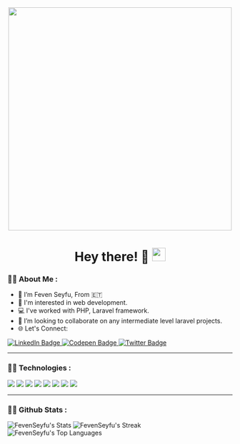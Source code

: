 <div id="header" align="center">
  <img src="https://media.giphy.com/media/L1R1tvI9svkIWwpVYr/giphy.gif" width="500"/>
</div>

<h1 align="center">
  Hey there! &#128578;
  <img src="https://media.giphy.com/media/hvRJCLFzcasrR4ia7z/giphy.gif" width="30px"/>
</h1> 


### :woman_technologist: About Me :

- 👀 I’m Feven Seyfu, From 🇪🇹
- 🤔 I'm interested in web development.
- 💻 I've worked with PHP, Laravel framework.
- 💞️ I’m looking to collaborate on any intermediate level laravel projects.
- 🌐 Let's Connect: 
<div id="badges">
    <a href="https://www.linkedin.com/in/feven-seyfu-0008641b0">
     <img src="https://img.shields.io/badge/LinkedIn-blue?style=for-the-badge&logo=linkedin&logoColor=white" alt="LinkedIn Badge"/>
    </a>
    <a href="https://codepen.io/F3b3n">
      <img src="https://img.shields.io/badge/Codepen-000000?style=for-the-badge&logo=codepen&logoColor=white" alt="Codepen Badge"/>
    </a>
    <a href="https://twitter.com/FevenSeyfu">
      <img src="https://img.shields.io/badge/Twitter-blue?style=for-the-badge&logo=twitter&logoColor=white" alt="Twitter Badge"/>
    </a>
</div>
<!-- <div align="center">
  <img src="https://media.giphy.com/media/Ho8klqe5oPLa8g6BNe/giphy.gif"/>
</div> -->

---

### :woman_technologist: Technologies :

<div>
  <img src="https://img.shields.io/badge/HTML5-E34F26?style=for-the-badge&logo=html5&logoColor=white">
  <img src="https://img.shields.io/badge/CSS3-1572B6?style=for-the-badge&logo=css3&logoColor=white">
  <img src="https://img.shields.io/badge/JavaScript-323330?style=for-the-badge&logo=javascript&logoColor=F7DF1E">
  <img src="https://img.shields.io/badge/Laravel-FF2D20?style=for-the-badge&logo=laravel&logoColor=white">
  <img src="https://img.shields.io/badge/Bootstrap-563D7C?style=for-the-badge&logo=bootstrap&logoColor=white">
  <img src="https://img.shields.io/badge/Python-FFD43B?style=for-the-badge&logo=python&logoColor=blue">
  <img src="https://img.shields.io/badge/MySQL-005C84?style=for-the-badge&logo=mysql&logoColor=white">
  <img src="https://img.shields.io/badge/Xampp-F37623?style=for-the-badge&logo=xampp&logoColor=white">
</div>

---

<!-- ### :woman_technologist: projects :

<div id="sample-projects>
  <div class="card"></div>
  <div class="card-description></div>
</div>
         
--- -->
         
### :woman_technologist: Github Stats :
         
![FevenSeyfu's Stats](https://github-readme-stats.vercel.app/api?username=FevenSeyfu&theme=vue-dark&show_icons=true&hide_border=true&count_private=true)
![FevenSeyfu's Streak](https://github-readme-streak-stats.herokuapp.com/?user=FevenSeyfu&theme=vue-dark&hide_border=true)
![FevenSeyfu's Top Languages](https://github-readme-stats.vercel.app/api/top-langs/?username=FevenSeyfu&theme=vue-dark&show_icons=true&hide_border=true&layout=compact)

